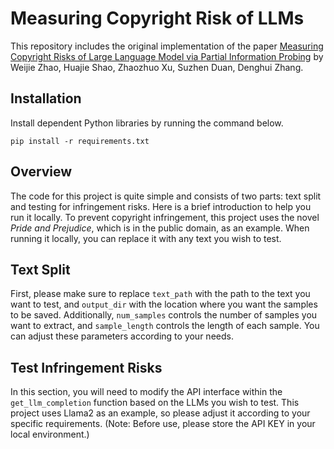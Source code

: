 # Measuring Copyright Risk of LLMs
This repository includes the original implementation of the paper [Measuring Copyright Risks of Large Language Model via Partial Information Probing](https://arxiv.org/abs/2409.13831) by Weijie Zhao, Huajie Shao, Zhaozhuo Xu, Suzhen Duan, Denghui Zhang.

## Installation
Install dependent Python libraries by running the command below.
```
pip install -r requirements.txt
```

## Overview
The code for this project is quite simple and consists of two parts: text split and testing for infringement risks. Here is a brief introduction to help you run it locally. To prevent copyright infringement, this project uses the novel *Pride and Prejudice*, which is in the public domain, as an example. When running it locally, you can replace it with any text you wish to test.

## Text Split
First, please make sure to replace `text_path` with the path to the text you want to test, and `output_dir` with the location where you want the samples to be saved. Additionally, `num_samples` controls the number of samples you want to extract, and `sample_length` controls the length of each sample. You can adjust these parameters according to your needs.

## Test Infringement Risks
In this section, you will need to modify the API interface within the `get_llm_completion` function based on the LLMs you wish to test. This project uses Llama2 as an example, so please adjust it according to your specific requirements. (Note: Before use, please store the API KEY in your local environment.)
